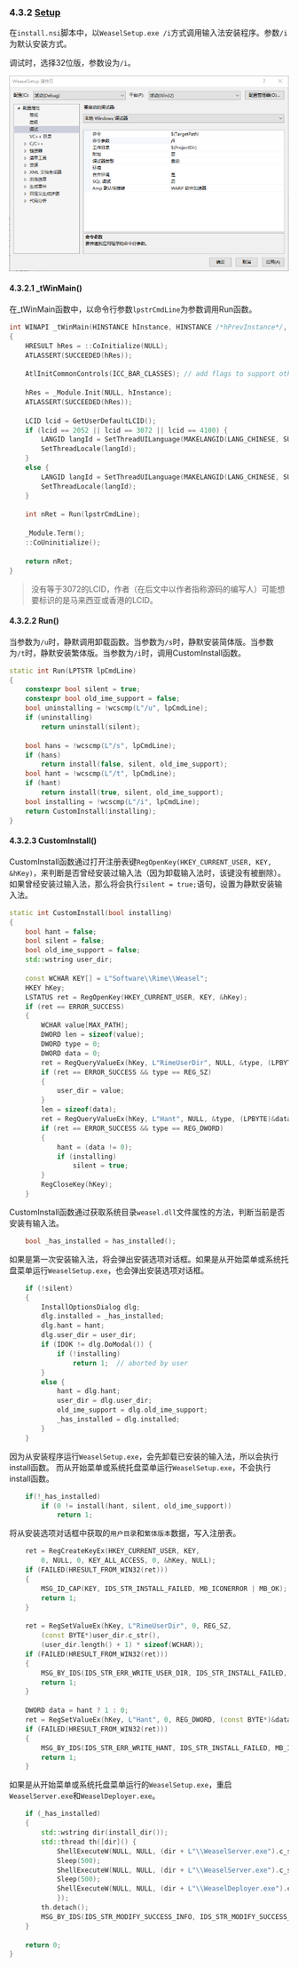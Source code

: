 ### 4.3.2 [Setup](https://github.com/ChineseInputMethod/weasel/blob/master/doc/4.3%20WeaselSetup/4.3.2%20Setup/WeaselSetup.cpp.md)

在`install.nsi`脚本中，以`WeaselSetup.exe /i`方式调用输入法安装程序。参数`/i`为默认安装方式。

调试时，选择32位版，参数设为`/i`。

![debug](debug.png)

#### 4.3.2.1 _tWinMain()

在_tWinMain函数中，以命令行参数`lpstrCmdLine`为参数调用Run函数。

```CPP
int WINAPI _tWinMain(HINSTANCE hInstance, HINSTANCE /*hPrevInstance*/, LPTSTR lpstrCmdLine, int /*nCmdShow*/)
{
	HRESULT hRes = ::CoInitialize(NULL);
	ATLASSERT(SUCCEEDED(hRes));

	AtlInitCommonControls(ICC_BAR_CLASSES);	// add flags to support other controls

	hRes = _Module.Init(NULL, hInstance);
	ATLASSERT(SUCCEEDED(hRes));

	LCID lcid = GetUserDefaultLCID();
	if (lcid == 2052 || lcid == 3072 || lcid == 4100) {
		LANGID langId = SetThreadUILanguage(MAKELANGID(LANG_CHINESE, SUBLANG_CHINESE_SIMPLIFIED));
		SetThreadLocale(langId);
	}
	else {
		LANGID langId = SetThreadUILanguage(MAKELANGID(LANG_CHINESE, SUBLANG_CHINESE_TRADITIONAL));
		SetThreadLocale(langId);
	}

	int nRet = Run(lpstrCmdLine);

	_Module.Term();
	::CoUninitialize();

	return nRet;
}
```

>没有等于3072的LCID，作者（在后文中以作者指称源码的编写人）可能想要标识的是马来西亚或香港的LCID。

#### 4.3.2.2 Run()

当参数为`/u`时，静默调用卸载函数。当参数为`/s`时，静默安装简体版。当参数为`/t`时，静默安装繁体版。当参数为`/i`时，调用CustomInstall函数。

```CPP
static int Run(LPTSTR lpCmdLine)
{
	constexpr bool silent = true;
	constexpr bool old_ime_support = false;
	bool uninstalling = !wcscmp(L"/u", lpCmdLine);
	if (uninstalling)
		return uninstall(silent);

	bool hans = !wcscmp(L"/s", lpCmdLine);
	if (hans)
		return install(false, silent, old_ime_support);
	bool hant = !wcscmp(L"/t", lpCmdLine);
	if (hant)
		return install(true, silent, old_ime_support);
	bool installing = !wcscmp(L"/i", lpCmdLine);
	return CustomInstall(installing);
}
```

#### 4.3.2.3 CustomInstall()

CustomInstall函数通过打开注册表键`RegOpenKey(HKEY_CURRENT_USER, KEY, &hKey)`，来判断是否曾经安装过输入法（因为卸载输入法时，该键没有被删除）。
如果曾经安装过输入法，那么将会执行`silent = true;`语句，设置为静默安装输入法。

```CPP
static int CustomInstall(bool installing)
{
	bool hant = false;
	bool silent = false;
	bool old_ime_support = false;
	std::wstring user_dir;

	const WCHAR KEY[] = L"Software\\Rime\\Weasel";
	HKEY hKey;
	LSTATUS ret = RegOpenKey(HKEY_CURRENT_USER, KEY, &hKey);
	if (ret == ERROR_SUCCESS)
	{
		WCHAR value[MAX_PATH];
		DWORD len = sizeof(value);
		DWORD type = 0;
		DWORD data = 0;
		ret = RegQueryValueEx(hKey, L"RimeUserDir", NULL, &type, (LPBYTE)value, &len);
		if (ret == ERROR_SUCCESS && type == REG_SZ)
		{
			user_dir = value;
		}
		len = sizeof(data);
		ret = RegQueryValueEx(hKey, L"Hant", NULL, &type, (LPBYTE)&data, &len);
		if (ret == ERROR_SUCCESS && type == REG_DWORD)
		{
			hant = (data != 0);
			if (installing)
				silent = true;
		}
		RegCloseKey(hKey);
	}
```

CustomInstall函数通过获取系统目录`weasel.dll`文件属性的方法，判断当前是否安装有输入法。

```CPP
	bool _has_installed = has_installed();
```

如果是第一次安装输入法，将会弹出安装选项对话框。如果是从开始菜单或系统托盘菜单运行`WeaselSetup.exe`，也会弹出安装选项对话框。

```CPP
	if (!silent)
	{
		InstallOptionsDialog dlg;
		dlg.installed = _has_installed;
		dlg.hant = hant;
		dlg.user_dir = user_dir;
		if (IDOK != dlg.DoModal()) {
			if (!installing)
				return 1;  // aborted by user
		}
		else {
			hant = dlg.hant;
			user_dir = dlg.user_dir;
			old_ime_support = dlg.old_ime_support;
			_has_installed = dlg.installed;
		}
	}
```

因为从安装程序运行`WeaselSetup.exe`，会先卸载已安装的输入法，所以会执行install函数。
而从开始菜单或系统托盘菜单运行`WeaselSetup.exe`，不会执行install函数。

```CPP
	if(!_has_installed)
		if (0 != install(hant, silent, old_ime_support))
			return 1;
```

将从安装选项对话框中获取的`用户目录`和`繁体版本`数据，写入注册表。

```CPP
	ret = RegCreateKeyEx(HKEY_CURRENT_USER, KEY,
		0, NULL, 0, KEY_ALL_ACCESS, 0, &hKey, NULL);
	if (FAILED(HRESULT_FROM_WIN32(ret)))
	{
		MSG_ID_CAP(KEY, IDS_STR_INSTALL_FAILED, MB_ICONERROR | MB_OK);
		return 1;
	}

	ret = RegSetValueEx(hKey, L"RimeUserDir", 0, REG_SZ,
		(const BYTE*)user_dir.c_str(),
		(user_dir.length() + 1) * sizeof(WCHAR));
	if (FAILED(HRESULT_FROM_WIN32(ret)))
	{
		MSG_BY_IDS(IDS_STR_ERR_WRITE_USER_DIR, IDS_STR_INSTALL_FAILED, MB_ICONERROR | MB_OK);
		return 1;
	}

	DWORD data = hant ? 1 : 0;
	ret = RegSetValueEx(hKey, L"Hant", 0, REG_DWORD, (const BYTE*)&data, sizeof(DWORD));
	if (FAILED(HRESULT_FROM_WIN32(ret)))
	{
		MSG_BY_IDS(IDS_STR_ERR_WRITE_HANT, IDS_STR_INSTALL_FAILED, MB_ICONERROR | MB_OK);
		return 1;
	}
```

如果是从开始菜单或系统托盘菜单运行的`WeaselSetup.exe`，重启`WeaselServer.exe`和`WeaselDeployer.exe`。

```CPP
	if (_has_installed)
	{
		std::wstring dir(install_dir());
		std::thread th([dir]() {
			ShellExecuteW(NULL, NULL, (dir + L"\\WeaselServer.exe").c_str(), L"/q", NULL, SW_SHOWNORMAL);
			Sleep(500);
			ShellExecuteW(NULL, NULL, (dir + L"\\WeaselServer.exe").c_str(), L"", NULL, SW_SHOWNORMAL);
			Sleep(500);
			ShellExecuteW(NULL, NULL, (dir + L"\\WeaselDeployer.exe").c_str(), L"/deploy", NULL, SW_SHOWNORMAL);
			});
		th.detach();
		MSG_BY_IDS(IDS_STR_MODIFY_SUCCESS_INFO, IDS_STR_MODIFY_SUCCESS_CAP, MB_ICONINFORMATION | MB_OK);
	}

	return 0;
}
```